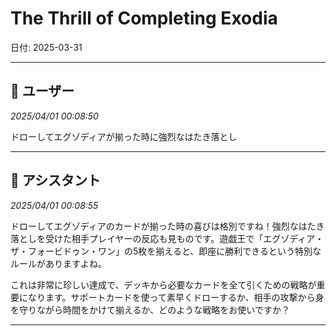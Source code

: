 # The Thrill of Completing Exodia

日付: 2025-03-31

---

## 👤 ユーザー
*2025/04/01 00:08:50*

ドローしてエグゾディアが揃った時に強烈なはたき落とし

---

## 🤖 アシスタント
*2025/04/01 00:08:55*

ドローしてエグゾディアのカードが揃った時の喜びは格別ですね！強烈なはたき落としを受けた相手プレイヤーの反応も見ものです。遊戯王で「エグゾディア・ザ・フォービドゥン・ワン」の5枚を揃えると、即座に勝利できるという特別なルールがありますよね。

これは非常に珍しい達成で、デッキから必要なカードを全て引くための戦略が重要になります。サポートカードを使って素早くドローするか、相手の攻撃から身を守りながら時間をかけて揃えるか、どのような戦略をお使いですか？

---
